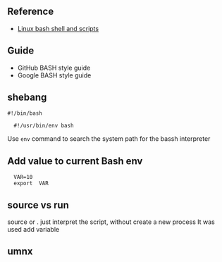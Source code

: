 ## Reference
- [Linux bash shell and scripts](https://www.linkedin.com/learning/linux-bash-shell-and-scripts/)


## Guide
- GitHub BASH style guide
- Google BASH style guide


## shebang
```
#!/bin/bash
```
```
  #!/usr/bin/env bash
```
Use `env` command to search the system path for the bassh interpreter

## Add value to current Bash env
```
  VAR=10
  export  VAR
```

## source vs run
source or . just interpret the script, without create a new process
It was used add variable 


## umnx
```
```